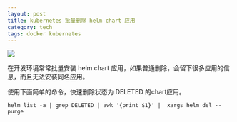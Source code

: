 ```yaml
---
layout: post
title: kubernetes 批量删除 helm chart 应用
category: tech
tags: docker kubernetes
---
```

![](https://cdn.kelu.org/blog/tags/k8s.jpg)

在开发环境常常批量安装 helm chart 应用，如果普通删除，会留下很多应用的信息，而且无法安装同名应用。

使用下面简单的命令，快速删除状态为 DELETED 的chart应用。

```
helm list -a | grep DELETED | awk '{print $1}' |  xargs helm del --purge
```

